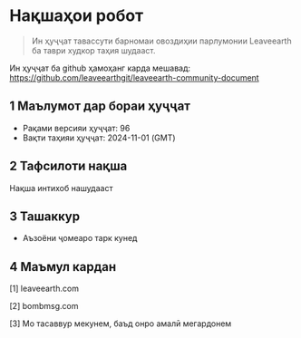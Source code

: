 # Нақшаҳои робот

>Ин ҳуҷҷат тавассути барномаи овоздиҳии парлумонии Leaveearth ба таври худкор таҳия шудааст.

Ин ҳуҷҷат ба github ҳамоҳанг карда мешавад: https://github.com/leaveearthgit/leaveearth-community-document

## 1 Маълумот дар бораи ҳуҷҷат

- Рақами версияи ҳуҷҷат: 96
- Вақти таҳияи ҳуҷҷат: 2024-11-01 (GMT)

## 2 Тафсилоти нақша

Нақша интихоб нашудааст

## 3 Ташаккур
* Аъзоёни ҷомеаро тарк кунед

## 4 Маъмул кардан
[1] leaveearth.com

[2] bombmsg.com

[3] Мо тасаввур мекунем, баъд онро амалӣ мегардонем